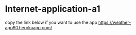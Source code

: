 # Internet-application-a1
copy the link below if you want to use the app
https://weather-app90.herokuapp.com/
